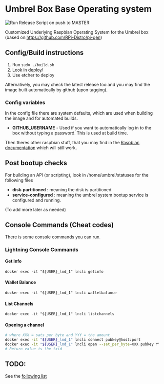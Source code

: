 # Umbrel Box Base Operating system

![Run Release Script on push to MASTER](https://github.com/getumbrel/os-base/workflows/Run%20Release%20Script%20on%20push%20to%20MASTER/badge.svg)


Customized Underlying Raspbian Operating System for the Umbrel box (based on https://github.com/RPi-Distro/pi-gen)

## Config/Build instructions

1. Run ```sudo ./build.sh```
2. Look in deploy/
3. Use etcher to deploy

Alternatively, you may check the latest release too and you may find the image built automatically by github (upon tagging).

### Config variables

In the config file there are system defaults, which are used when building the image and for automated builds.

* **GITHUB_USERNAME** - Used if you want to automatically log in to the box without typing a password. This is used at build time.

Then theres other raspbian stuff, that you may find in the [Raspbian documentation](https://github.com/RPi-Distro/pi-gen/blob/master/README.md) which will still work.

## Post bootup checks

For building an API (or scripting), look in /home/umbrel/statuses for the following files

* **disk-partitioned** : meaning the disk is partitioned
* **service-configured** : meaning the umbrel system bootup service is configured and running.

(To add more later as needed)

## Console Commands (Cheat codes)
There is some console commands you can run.

### Lightning Console Commands

#### Get Info

```
docker exec -it "${USER}_lnd_1" lncli getinfo
```

#### Wallet Balance

```
docker exec -it "${USER}_lnd_1" lncli walletbalance
```

#### List Channels

```
docker exec -it "${USER}_lnd_1" lncli listchannels
```

#### Opening a channel

```bash
# where XXX = sats per byte and YYY = the amount
docker exec -it "${USER}_lnd_1" lncli connect pubkey@host:port
docker exec -it "${USER}_lnd_1" lncli open --sat_per_byte=XXX pubkey YYY
# Return value is the txid
```

## TODO:

See the [following list](https://github.com/getumbrel/os-base/labels/TODO)


